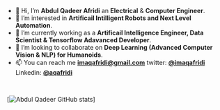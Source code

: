 - 👋 Hi, I’m **Abdul Qadeer Afridi** an **Electrical** & **Computer Engineer**.
- 👀 I’m interested in **Artificail Intilligent Robots and Next Level Automation**.
- 🌱 I’m currently working as a **Artificail Intelligence Engineer, Data Scientist & Tensorflow Adavanced Developer**.
- 💞️ I’m looking to collaborate on **Deep Learning (Advanced Computer Vision & NLP) for Humanoids**.
- 📫 You can reach me **imaqafridi@gmail.com** twitter: <a href="https://twitter.com/imaqafridi"> **@imaqafridi** </a> Linkedin: <a href="https://www.linkedin.com/in/aqafridi/"> **@aqafridi** </a>
</br>

![]()
[![Abdul Qadeer GitHub stats](https://github-readme-stats.vercel.app/api?username=aqafridi&show_icons=true&hide=prs&theme=radical)]
<!---
aqafridi/aqafridi is a ✨ special ✨ repository because its `README.md` (this file) appears on your GitHub profile.
You can click the Preview link to take a look at your changes.
--->
<!-- information about education -->
